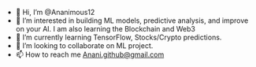 - 👋 Hi, I’m @Ananimous12
- 👀 I’m interested in building ML models, predictive analysis, and improve on your AI. I am also learning the Blockchain and Web3
- 🌱 I’m currently learning TensorFlow, Stocks/Crypto predictions.
- 💞️ I’m looking to collaborate on ML project.
- 📫 How to reach me Anani.github@gmail.com

<!---
Ananimous12/Ananimous12 is a ✨ special ✨ repository because its `README.md` (this file) appears on your GitHub profile.
You can click the Preview link to take a look at your changes.
--->
